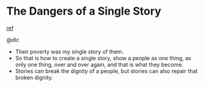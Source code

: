 # The Dangers of a Single Story
[ref](https://jamesclear.com/great-speeches/the-danger-of-a-single-story-by-chimamanda-ngozi-adichie)

@dlc

- Their poverty was my single story of them.
- So that is how to create a single story, show a people as one thing, as only one thing, over and over again, and that is what they become.
- Stories can break the dignity of a people, but stories can also repair that broken dignity.
